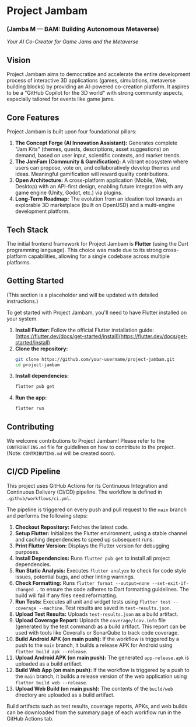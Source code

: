 # Project Jambam

### (Jamba M — BAM: Building Autonomous Metaverse)

*Your AI Co-Creator for Game Jams and the Metaverse*

## Vision

Project Jambam aims to democratize and accelerate the entire development process of interactive 3D applications (games, simulations, metaverse building blocks) by providing an AI-powered co-creation platform. It aspires to be a "GitHub Copilot for the 3D world" with strong community aspects, especially tailored for events like game jams.

## Core Features

Project Jambam is built upon four foundational pillars:

1.  **The Concept Forge (AI Innovation Assistant):** Generates complete "Jam Kits" (themes, quests, descriptions, asset suggestions) on demand, based on user input, scientific contexts, and market trends.
2.  **The JamFam (Community & Gamification):** A vibrant ecosystem where users can propose, vote on, and collaboratively develop themes and ideas. Meaningful gamification will reward quality contributions.
3.  **Open Architecture:** A cross-platform application (Mobile, Web, Desktop) with an API-first design, enabling future integration with any game engine (Unity, Godot, etc.) via plugins.
4.  **Long-Term Roadmap:** The evolution from an ideation tool towards an explorable 3D marketplace (built on OpenUSD) and a multi-engine development platform.

## Tech Stack

The initial frontend framework for Project Jambam is **Flutter** (using the Dart programming language). This choice was made due to its strong cross-platform capabilities, allowing for a single codebase across multiple platforms.

## Getting Started

(This section is a placeholder and will be updated with detailed instructions.)

To get started with Project Jambam, you'll need to have Flutter installed on your system.

1.  **Install Flutter:** Follow the official Flutter installation guide: [https://flutter.dev/docs/get-started/install](https://flutter.dev/docs/get-started/install)
2.  **Clone the repository:**
    ```bash
    git clone https://github.com/your-username/project-jambam.git
    cd project-jambam
    ```
3.  **Install dependencies:**
    ```bash
    flutter pub get
    ```
4.  **Run the app:**
    ```bash
    flutter run
    ```

## Contributing

We welcome contributions to Project Jambam! Please refer to the `CONTRIBUTING.md` file for guidelines on how to contribute to the project. (Note: `CONTRIBUTING.md` will be created soon).

## CI/CD Pipeline

This project uses GitHub Actions for its Continuous Integration and Continuous Delivery (CI/CD) pipeline. The workflow is defined in `.github/workflows/ci.yml`.

The pipeline is triggered on every push and pull request to the `main` branch and performs the following steps:

1.  **Checkout Repository:** Fetches the latest code.
2.  **Setup Flutter:** Initializes the Flutter environment, using a stable channel and caching dependencies to speed up subsequent runs.
3.  **Print Flutter Version:** Displays the Flutter version for debugging purposes.
4.  **Install Dependencies:** Runs `flutter pub get` to install all project dependencies.
5.  **Run Static Analysis:** Executes `flutter analyze` to check for code style issues, potential bugs, and other linting warnings.
6.  **Check Formatting:** Runs `flutter format --output=none --set-exit-if-changed .` to ensure the code adheres to Dart formatting guidelines. The build will fail if any files need reformatting.
7.  **Run Tests:** Executes all unit and widget tests using `flutter test --coverage --machine`. Test results are saved in `test-results.json`.
8.  **Upload Test Results:** Uploads `test-results.json` as a build artifact.
9.  **Upload Coverage Report:** Uploads the `coverage/lcov.info` file (generated by the test command) as a build artifact. This report can be used with tools like Coveralls or SonarQube to track code coverage.
10. **Build Android APK (on main push):** If the workflow is triggered by a push to the `main` branch, it builds a release APK for Android using `flutter build apk --release`.
11. **Upload Android APK (on main push):** The generated `app-release.apk` is uploaded as a build artifact.
12. **Build Web App (on main push):** If the workflow is triggered by a push to the `main` branch, it builds a release version of the web application using `flutter build web --release`.
13. **Upload Web Build (on main push):** The contents of the `build/web` directory are uploaded as a build artifact.

Build artifacts such as test results, coverage reports, APKs, and web builds can be downloaded from the summary page of each workflow run in the GitHub Actions tab.
